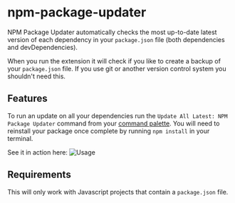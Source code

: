 # npm-package-updater

NPM Package Updater automatically checks the most up-to-date latest version of each dependency in your `package.json` file (both dependencies and devDependencies).

When you run the extension it will check if you like to create a backup of your `package.json` file. If you use git or another version control system you shouldn't need this.

## Features

To run an update on all your dependencies run the `Update All Latest: NPM Package Updater` command from your [command palette](https://code.visualstudio.com/docs/getstarted/userinterface#_command-palette). You will need to reinstall your package once complete by running `npm install` in your terminal.

See it in action here:
![Usage](https://i.imgur.com/1AiMd5Z.gif)

## Requirements

This will only work with Javascript projects that contain a `package.json` file.
